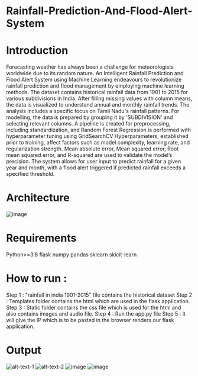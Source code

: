 # Rainfall-Prediction-And-Flood-Alert-System
# Introduction 
Forecasting weather has always been a challenge for meteorologists worldwide due to its random nature. An Intelligent Rainfall Prediction and Flood Alert System using Machine Learning endeavours to revolutionize 
rainfall prediction and flood management by employing machine learning methods. The dataset contains historical rainfall data from 1901 to 2015 for various subdivisions in India. After filling missing values with column means, the data is visualized to understand annual and monthly rainfall trends. The analysis includes a specific focus on Tamil Nadu's rainfall patterns. For modelling, the data is prepared by grouping it by 'SUBDIVISION' and selecting relevant columns. A pipeline is created for preprocessing, including standardization, and Random Forest Regression is performed with hyperparameter tuning using GridSearchCV Hyperparameters, established prior to training, affect factors such as model complexity, learning rate, and regularization strength. Mean absolute error, Mean squared error, Root mean squared error, and R-squared are used to validate the model’s precision. The system allows for user input to predict rainfall for a given year and month, with a flood alert triggered if predicted rainfall exceeds a specified threshold.
# Architecture 
![image](https://github.com/VishnuHarish27/Rainfall-Prediction-And-Flood-Alert-System/assets/138471302/f61f7273-cc05-4fbc-b4f6-78f3d640752c)
# Requirements
Python>=3.8
flask
numpy
pandas
sklearn
skicit-learn
# How to run :
Step 1 : "rainfall in india 1901-2015" file contains the historical dataset
Step 2 : Templates folder contains the html which are used in the flask application.
Step 3 : Static folder contains the css file which is used for the html and also contains images and audio file.
Step 4 : Run the app.py file 
Step 5 : It will give the IP which is to be pasted in the browser renders our flask application.
# Output
![alt-text-1](https://github.com/VishnuHarish27/Rainfall-Prediction-And-Flood-Alert-System/assets/138471302/e0c520c7-10d5-4ce8-8aa8-d11d314bc4c1 "title-1") ![alt-text-2]((https://github.com/VishnuHarish27/Rainfall-Prediction-And-Flood-Alert-System/assets/138471302/f1a5e4f5-417d-41d2-bd79-15135c82225e) "title-2")
![image](https://github.com/VishnuHarish27/Rainfall-Prediction-And-Flood-Alert-System/assets/138471302/e0c520c7-10d5-4ce8-8aa8-d11d314bc4c1)
![image](https://github.com/VishnuHarish27/Rainfall-Prediction-And-Flood-Alert-System/assets/138471302/f1a5e4f5-417d-41d2-bd79-15135c82225e)

